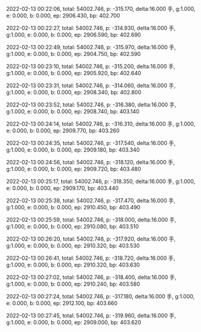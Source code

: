 2022-02-13 00:22:06, total: 54002.746, p: -315.170, delta:16.000 手, g:1.000, e: 0.000, b: 0.000, ep: 2906.430, bp: 402.700

2022-02-13 00:22:27, total: 54002.746, p: -314.930, delta:16.000 手, g:1.000, e: 0.000, b: 0.000, ep: 2906.590, bp: 402.690

2022-02-13 00:22:49, total: 54002.746, p: -315.970, delta:16.000 手, g:1.000, e: 0.000, b: 0.000, ep: 2904.750, bp: 402.590

2022-02-13 00:23:10, total: 54002.746, p: -315.200, delta:16.000 手, g:1.000, e: 0.000, b: 0.000, ep: 2905.920, bp: 402.640

2022-02-13 00:23:31, total: 54002.746, p: -314.060, delta:16.000 手, g:1.000, e: 0.000, b: 0.000, ep: 2908.340, bp: 402.800

2022-02-13 00:23:52, total: 54002.746, p: -316.380, delta:16.000 手, g:1.000, e: 0.000, b: 0.000, ep: 2908.740, bp: 403.140

2022-02-13 00:24:14, total: 54002.746, p: -316.310, delta:16.000 手, g:1.000, e: 0.000, b: 0.000, ep: 2909.770, bp: 403.260

2022-02-13 00:24:35, total: 54002.746, p: -317.540, delta:16.000 手, g:1.000, e: 0.000, b: 0.000, ep: 2909.180, bp: 403.340

2022-02-13 00:24:56, total: 54002.746, p: -318.120, delta:16.000 手, g:1.000, e: 0.000, b: 0.000, ep: 2909.720, bp: 403.480

2022-02-13 00:25:17, total: 54002.746, p: -318.350, delta:16.000 手, g:1.000, e: 0.000, b: 0.000, ep: 2909.170, bp: 403.440

2022-02-13 00:25:38, total: 54002.746, p: -317.470, delta:16.000 手, g:1.000, e: 0.000, b: 0.000, ep: 2910.450, bp: 403.490

2022-02-13 00:25:59, total: 54002.746, p: -318.000, delta:16.000 手, g:1.000, e: 0.000, b: 0.000, ep: 2910.080, bp: 403.510

2022-02-13 00:26:20, total: 54002.746, p: -317.920, delta:16.000 手, g:1.000, e: 0.000, b: 0.000, ep: 2910.320, bp: 403.530

2022-02-13 00:26:41, total: 54002.746, p: -318.720, delta:16.000 手, g:1.000, e: 0.000, b: 0.000, ep: 2910.320, bp: 403.630

2022-02-13 00:27:02, total: 54002.746, p: -318.400, delta:16.000 手, g:1.000, e: 0.000, b: 0.000, ep: 2910.240, bp: 403.580

2022-02-13 00:27:24, total: 54002.746, p: -317.180, delta:16.000 手, g:1.000, e: 0.000, b: 0.000, ep: 2912.100, bp: 403.660

2022-02-13 00:27:45, total: 54002.746, p: -319.960, delta:16.000 手, g:1.000, e: 0.000, b: 0.000, ep: 2909.000, bp: 403.620